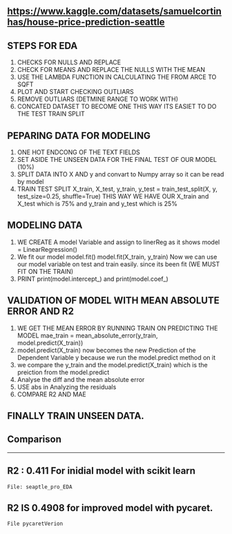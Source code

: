 

## https://www.kaggle.com/datasets/samuelcortinhas/house-price-prediction-seattle

## STEPS FOR EDA 

1. CHECKS FOR NULLS AND REPLACE 
2. CHECK FOR MEANS AND REPLACE THE NULLS WITH THE MEAN 
3. USE THE LAMBDA FUNCTION IN CALCULATING THE FROM ARCE TO SQFT 
4. PLOT AND START CHECKING OUTLIARS 
5. REMOVE OUTLIARS (DETMINE RANGE TO WORK WITH)
6. CONCATED DATASET TO BECOME ONE THIS WAY ITS EASIET TO DO THE TEST TRAIN SPLIT

## PEPARING DATA FOR MODELING

1. ONE HOT ENDCONG OF THE TEXT FIELDS 
2. SET ASIDE THE UNSEEN DATA FOR THE FINAL TEST OF OUR MODEL (10%)
3. SPLIT DATA INTO X AND y and convart to Numpy array so it can be read by model
4. TRAIN TEST SPLIT  X_train, X_test, y_train, y_test = train_test_split(X, y, test_size=0.25, shuffle=True)
THIS WAY WE HAVE OUR X_train and X_test which is 75% and y_train and y_test which is 25%

## MODELING DATA 

1. WE CREATE A model Variable and assign to linerReg as it shows model = LinearRegression() 
2. We fit our model model.fit()  model.fit(X_train, y_train) Now we can use our model variable on test and train easily. since its been fit (WE MUST FIT ON THE TRAIN)
3.  PRINT print(model.intercept_) and print(model.coef_) 

##   VALIDATION OF MODEL WITH MEAN ABSOLUTE ERROR AND R2 

1. WE GET THE MEAN ERROR BY RUNNING TRAIN ON PREDICTING THE MODEL 
mae_train = mean_absolute_error(y_train, model.predict(X_train))   
2. model.predict(X_train) now becomes the new Prediction of the Dependent Variable y because we run the model.predict method on it
3. we compare the y_train and the model.predict(X_train) which is the preiction from the model.predict
4. Analyse the diff and the mean absolute error
5. USE abs in Analyzing the residuals
6. COMPARE R2 AND MAE 

## FINALLY TRAIN UNSEEN DATA.



## Comparison

---
## R2 : 0.411 For inidial model with scikit learn  
    File: seaptle_pro_EDA

## R2 IS 0.4908 for improved model with pycaret.
    File pycaretVerion



